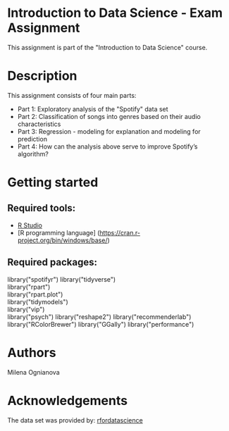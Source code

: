 # Introduction to Data Science - Exam Assignment
This assignment is part of the "Introduction to Data Science" course.

# Description
This assignment consists of four main parts:
- Part 1: Exploratory analysis of the "Spotify" data set
- Part 2: Classification of songs into genres based on their audio characteristics
- Part 3: Regression - modeling for explanation and modeling for prediction
- Part 4: How can the analysis above serve to improve Spotify’s algorithm?

# Getting started
## Required tools:
* [R Studio](https://www.rstudio.com/products/rstudio/download/)
* [R programming language] (https://cran.r-project.org/bin/windows/base/)

## Required packages:
library("spotifyr")
library("tidyverse")     
library("rpart")          
library("rpart.plot")     
library("tidymodels")     
library("vip")          
library("psych")
library("reshape2")
library("recommenderlab")
library("RColorBrewer")
library("GGally")
library("performance")

# Authors
Milena Ognianova

# Acknowledgements
The data set was provided by: 
[rfordatascience](https://github.com/rfordatascience/tidytuesday/blob/master/data/2020/2020-01-21/readme.md)
